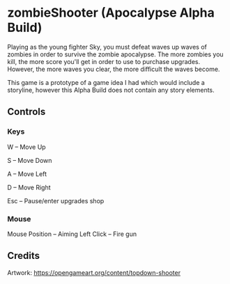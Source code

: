 # zombieShooter (Apocalypse Alpha Build)
Playing as the young fighter Sky, you must defeat waves up waves of zombies in order to survive the zombie apocalypse.  The more zombies you kill, the more score you'll get in order to use to purchase upgrades.  However, the more waves you clear, the more difficult the waves become.

This game is a prototype of a game idea I had which would include a storyline, however this Alpha Build does not contain any story elements.

## Controls

### Keys

W – Move Up

S – Move Down

A – Move Left

D – Move Right

Esc – Pause/enter upgrades shop

### Mouse

Mouse Position – Aiming 
Left Click – Fire gun 

## Credits
Artwork: https://opengameart.org/content/topdown-shooter
